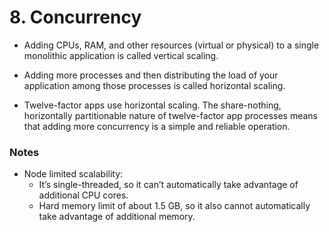 # 8. Concurrency

 - Adding CPUs, RAM, and other resources (virtual or physical) to a single monolithic application is called vertical scaling.

 - Adding more processes and then distributing the load of your application
among those processes is called horizontal scaling.

 - Twelve-factor apps use horizontal scaling. The share-nothing, horizontally partitionable nature of twelve-factor app processes means that adding more concurrency is a simple and reliable operation.

### Notes

 - Node limited scalability:
    - It’s single-threaded, so it can’t automatically take advantage of additional CPU cores.
    - Hard memory limit of about 1.5 GB, so it also cannot automatically take advantage of additional memory.
